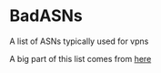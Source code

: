 # BadASNs
A list of ASNs typically used for vpns

A big part of this list comes from [here](https://github.com/revoltchat/lists_vpn)

